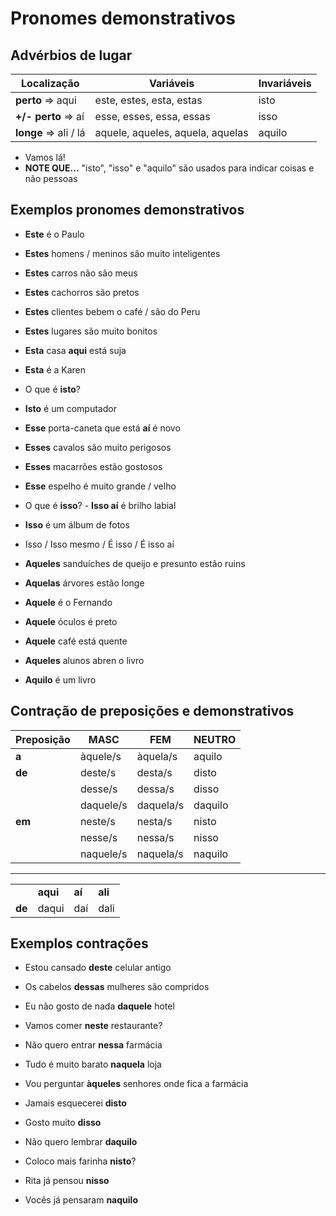 # Pronomes demonstrativos

## Advérbios de lugar

| Localização | Variáveis | Invariáveis |
| -- | -- | -- |
| **perto**  => aqui    | este, estes, esta, estas         | isto   |
| **+/- perto** => aí   | esse, esses, essa, essas         | isso   |
| **longe** => ali / lá | aquele, aqueles, aquela, aquelas | aquilo |

* Vamos lá!
* **NOTE QUE...** "isto", "isso" e "aquilo" são usados para indicar coisas e não pessoas

## Exemplos pronomes demonstrativos

* **Este** é o Paulo
* **Estes** homens / meninos são muito inteligentes
* **Estes** carros não são meus
* **Estes** cachorros são pretos
* **Estes** clientes bebem o café / são do Peru
* **Estes** lugares são muito bonitos
* **Esta** casa **aqui** está suja
* **Esta** é a Karen
* O que é **isto**?
* **Isto** é um computador

* **Esse** porta-caneta que está **aí** é novo
* **Esses** cavalos são muito perigosos
* **Esses** macarrões estão gostosos
* **Esse** espelho é muito grande / velho
* O que é **isso**? - **Isso aí** é brilho labial
* **Isso** é um álbum de fotos
* Isso / Isso mesmo / É isso / É isso aí

* **Aqueles** sanduíches de queijo e presunto estão ruins
* **Aquelas** árvores estão longe
* **Aquele** é o Fernando
* **Aquele** óculos é preto
* **Aquele** café está quente
* **Aqueles** alunos abren o livro
* **Aquilo** é um livro

## Contração de preposições e demonstrativos

| Preposição | MASC | FEM | NEUTRO |
| -- | -- | -- | -- |
| **a**  | àquele/s | àquela/s | aquilo |
| **de** | deste/s  | desta/s  | disto  |
|        | desse/s  | dessa/s  | disso  |
|        | daquele/s| daquela/s| daquilo|
| **em** | neste/s  | nesta/s  | nisto  |
|        | nesse/s  | nessa/s  | nisso  |
|        | naquele/s| naquela/s| naquilo|

---

|||||
| -- | -- | -- | -- |
|        | **aqui** | **aí** | **ali** |
| **de** | daqui | daí | dali |

## Exemplos contrações

* Estou cansado **deste** celular antigo
* Os cabelos **dessas** mulheres são compridos
* Eu não gosto de nada **daquele** hotel

* Vamos comer **neste** restaurante?
* Não quero entrar **nessa** farmácia
* Tudo é muito barato **naquela** loja

* Vou perguntar **àqueles** senhores onde fica a farmácia

* Jamais esquecerei **disto**
* Gosto muito **disso**
* Não quero lembrar **daquilo**

* Coloco mais farinha **nisto**?
* Rita já pensou **nisso**
* Vocês já pensaram **naquilo**
